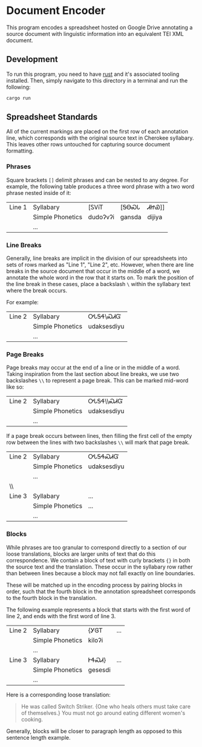 # Document Encoder
This program encodes a spreadsheet hosted on Google Drive annotating a source document with linguistic information into an equivalent TEI XML document.

## Development
To run this program, you need to have [rust](https://www.rust-lang.org/tools/install) and it's associated tooling installed.
Then, simply navigate to this directory in a terminal and run the following:

```sh
cargo run
```

## Spreadsheet Standards
All of the current markings are placed on the first row of each annotation line, which corresponds with the original source text in Cherokee syllabary.
This leaves other rows untouched for capturing source document formatting.

### Phrases
Square brackets `[]` delimit phrases and can be nested to any degree.
For example, the following table produces a three word phrase with a two word phrase nested inside of it:

|        |                  |           |          |           |
| -----  | ---------------  | --------- | -------- | --------- |
| Line 1 | Syllabary        | [ᏚᏙᎥᎢ     | [ᎦᎾᏍᏓ    | ᏗᏥᏯ]]     |
|        | Simple Phonetics | dudoʔvʔi  | gansda   | di⁠ji⁠ya    |
|        | ...              |           |          |           |

### Line Breaks
Generally, line breaks are implicit in the division of our spreadsheets into sets of rows marked as "Line 1", "Line 2", etc.
However, when there are line breaks in the source document that occur in the middle of a word, we annotate the whole word in the row that it starts on.
To mark the position of the line break in these cases, place a backslash `\` within the syllabary text where the break occurs.

For example:

|        |                  |             |
|--------|------------------|-------------|
| Line 2 | Syllabary        | ᎤᏓᎦᏎ\\ᏍᏗᏳ    |
|        | Simple Phonetics | ⁠u⁠da⁠k⁠se⁠sdiyu |
|        | ...              |             |

### Page Breaks
Page breaks may occur at the end of a line or in the middle of a word.
Taking inspiration from the last section about line breaks, we use two backslashes `\\` to represent a page break.
This can be marked mid-word like so:

|        |                  |             |
|--------|------------------|-------------|
| Line 2 | Syllabary        | ᎤᏓᎦᏎ\\\\ᏍᏗᏳ   |
|        | Simple Phonetics | ⁠u⁠da⁠k⁠se⁠sdiyu |
|        | ...              |             |

If a page break occurs between lines, then filling the first cell of the empty row between the lines with two backslashes `\\` will mark that page break.

|        |                  |             |
|--------|------------------|-------------|
| Line 2 | Syllabary        | ᎤᏓᎦᏎᏍᏗᏳ |
|        | Simple Phonetics | ⁠u⁠da⁠k⁠se⁠sdiyu |
|        | ...              |             |
| \\\\   |                  |             |
| Line 3 | Syllabary        | ...         |
|        | Simple Phonetics | ...         |
|        | ...              |             |

### Blocks
While phrases are too granular to correspond directly to a section of our loose translations, blocks are larger units of text that do this correspondence.
We contain a block of text with curly brackets `{}` in both the source text and the translation.
These occur in the syllabary row rather than between lines because a block may not fall exactly on line boundaries.

These will be matched up in the encoding process by pairing blocks in order,
such that the fourth block in the annotation spreadsheet corresponds to the fourth block in the translation.

The following example represents a block that starts with the first word of line 2, and ends with the first word of line 3.

|        |                  |         |     |
|--------|------------------|---------|-----|
| Line 2 | Syllabary        | {ᎩᎶᎢ    | ... |
|        | Simple Phonetics | ⁠kiloʔi  |     |
|        | ...              |         |     |
| Line 3 | Syllabary        | ᎨᏎᏍᏗ}   | ... |
|        | Simple Phonetics | ⁠gesesdi |     |
|        | ...              |         |     |

Here is a corresponding loose translation:

> He was called Switch Striker.
> {One who heals others must take care of themselves.}
> You must not go around eating different women's cooking.

Generally, blocks will be closer to paragraph length as opposed to this sentence length example.
